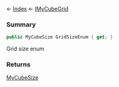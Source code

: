 ← [Index](Api-Index) ← [IMyCubeGrid](VRage.Game.ModAPI.Ingame.IMyCubeGrid)

### Summary

```csharp
public MyCubeSize GridSizeEnum { get; }
```

Grid size enum

### Returns

[MyCubeSize](VRage.Game.MyCubeSize)

